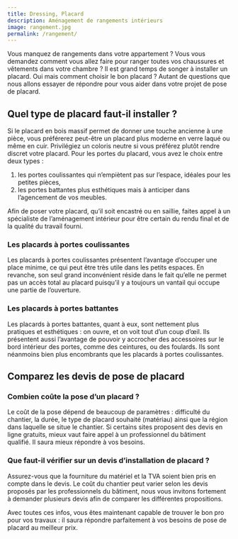 ```yaml
---
title: Dressing, Placard
description: Aménagement de rangements intérieurs
image: rangement.jpg
permalink: /rangement/
---
```

Vous manquez de rangements dans votre appartement ? Vous vous demandez comment vous allez faire pour ranger toutes vos chaussures et vêtements dans votre chambre ? Il est grand temps de songer à installer un placard. Oui mais comment choisir le bon placard ? Autant de questions que nous allons essayer de répondre pour vous aider dans votre projet de pose de placard.

## Quel type de placard faut-il installer ?

Si le placard en bois massif permet de donner une touche ancienne à une pièce, vous préférerez peut-être un placard plus moderne en verre laqué ou même en cuir. Privilégiez un coloris neutre si vous préférez plutôt rendre discret votre placard. Pour les portes du placard, vous avez le choix entre deux types :
1. les portes coulissantes qui n’empiètent pas sur l’espace, idéales pour les petites pièces,
2. les portes battantes plus esthétiques mais à anticiper dans l’agencement de vos meubles.

Afin de poser votre placard, qu’il soit encastré ou en saillie, faites appel à un spécialiste de l’aménagement intérieur pour être certain du rendu final et de la qualité du travail fourni.

### Les placards à portes coulissantes

Les placards à portes coulissantes présentent l’avantage d’occuper une place minime, ce qui peut être très utile dans les petits espaces. En revanche, son seul grand inconvénient réside dans le fait qu’elle ne permet pas un accès total au placard puisqu’il y a toujours un vantail qui occupe une partie de l’ouverture.

### Les placards à portes battantes

Les placards à portes battantes, quant à eux, sont nettement plus pratiques et esthétiques : on ouvre, et on voit tout d’un coup d’œil. Ils présentent aussi l’avantage de pouvoir y accrocher des accessoires sur le bord intérieur des portes, comme des ceintures, ou des foulards. Ils sont néanmoins bien plus encombrants que les placards à portes coulissantes.

## Comparez les devis de pose de placard

### Combien coûte la pose d’un placard ?

Le coût de la pose dépend de beaucoup de paramètres : difficulté du chantier, la durée, le type de placard souhaité (matériau) ainsi que la région dans laquelle se situe le chantier. Si certains sites proposent des devis en ligne gratuits, mieux vaut faire appel à un professionnel du bâtiment qualifié. Il saura mieux répondre à vos besoins.

### Que faut-il vérifier sur un devis d’installation de placard ?

Assurez-vous que la fourniture du matériel et la TVA soient bien pris en compte dans le devis. Le coût du chantier peut varier selon les devis proposés par les professionnels du bâtiment, nous vous invitons fortement à demander plusieurs devis afin de comparer les différentes propositions.

Avec toutes ces infos, vous êtes maintenant capable de trouver le bon pro pour vos travaux : il saura répondre parfaitement à vos besoins de pose de placard au meilleur prix.
